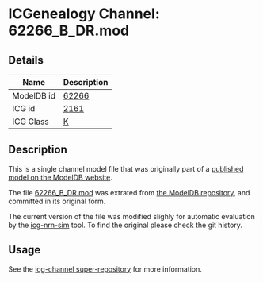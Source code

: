 # ICGenealogy Channel: 62266\_B\_DR.mod

## Details

Name | Description
---- | -----------
ModelDB id | [62266](http://senselab.med.yale.edu/ModelDB/ShowModel.cshtml?model=62266)
ICG id | [2161](http://icg.neurotheory.ox.ac.uk/channels/1/2161)
ICG Class | [K](http://icg.neurotheory.ox.ac.uk/channels/1)

## Description

This is a single channel model file that was originally part of a [published model on the ModelDB website](http://senselab.med.yale.edu/mModelDB/ShowModel.cshtml?model=62266).


The file [62266\_B\_DR.mod](62266_B_DR.mod) was extrated from [the ModelDB repository](http://senselab.med.yale.edu/ModelDB/ShowModel.cshtml?model=62266), and committed in its original form.

The current version of the file was modified slighly for automatic evaluation by the [icg-nrn-sim](https://github.com/icgenealogy/icg-nrn-sim) tool. To find the original please check the git history.


## Usage

See the [icg-channel super-repository](https://github.com/icgenealogy/icg-channels) for more information.